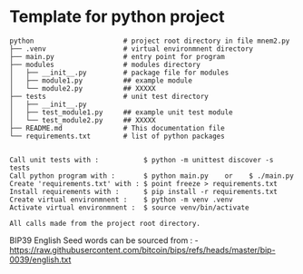 # Template for python project
 
    python                      # project root directory in file mnem2.py
    ├── .venv                   # virtual environmnent directory 
    ├── main.py                 # entry point for program 
    ├── modules                 # modules directory
    │   ├── __init__.py         # package file for modules
    │   ├── module1.py          ## example module
    │   └── module2.py          ## XXXXX
    ├── tests                   # unit test directory
    │   ├── __init__.py
    │   ├── test_module1.py     ## example unit test module
    │   └── test_module2.py     ## XXXXX
    ├── README.md               # This documentation file
    └── requirements.txt        # list of python packages
 

    Call unit tests with :           $ python -m unittest discover -s tests
    Call python program with :       $ python main.py    or    $ ./main.py
    Create 'requirements.txt' with : $ point freeze > requirements.txt
    Install requirements with :      $ pip install -r requirements.txt 
    Create virtual environmnent :    $ python -m venv .venv
    Activate virtual environmnent :  $ source venv/bin/activate

    All calls made from the project root directory.


BIP39 English Seed words can be sourced from : -
    https://raw.githubusercontent.com/bitcoin/bips/refs/heads/master/bip-0039/english.txt

